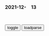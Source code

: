 ### 2021-12-　13

```note
```

<div id="tbc" style="white-space:pre-wrap">
</div>
<button onclick="toggleb()">toggle</button>
<button onclick="loadparse()">loadparse</button>
<br>
<!-- 🌸<br>🍅-　-🍑<hr>🍀 -->
<pre>
<textarea rows="30" cols="100" style="display: none" id="tar">

<font size="2"><b>
书法家中最会打仗的，将军中书法最好的，大唐皇帝都是他的迷弟</b></font><br>
https://mbd.baidu.com/newspage/data/landingsuper?context=%7B%22nid%22%3A%22news_10039563771967280966%22%7D&n_type=-1&p_from=-1

中路因循我所长,古来才命两相妨。

劝君莫强安蛇足,一盏芳醪不得尝。

在z治漩涡中痛苦挣扎的李商隐无奈写下了这样的诗句，

<font size="1" style="color:#DCDCDC"><b>2021/12/13 下午8:57:55</b></font><br>


<font size="2"><b>
讽刺！G7外长会，日本外相弹奏“gcd宣言”歌</b></font><br>
https://mbd.baidu.com/newspage/data/landingsuper?context=%7B%22nid%22%3A%22news_9228728346232677789%22%7D&n_type=-1&p_from=-1

“试想世界如果没有g界 / 没有杀戮或死亡 / 试想当所有的人在和平中活着 / 再没有贪婪 / 再没有饥荒 / 人人情同手足” “你也许会说我是个梦想家 / 但不只是我这样 / 我希望某天你会加入我们 / 那样这世界就会融为一体”

虽然列侬不是gcd员，但他曾公开表示，《想象》“实际上是gcd宣言”（“virtually the Communist Manifesto”）。列侬自己对这首轰动世界的歌曲如此评价：“它反宗教、反m族主义、反传统、反资本主义，但因为它包裹着糖衣，所以被（大众）接受了。”

<font size="1" style="color:#DCDCDC"><b>2021/12/13 下午5:36:05</b></font><br>

<font size="2"><b>
教育部：拍照搜题等惰化学生思维能力App暂下线</b></font><br>
https://baijiahao.baidu.com/s?id=1719015194925781674&wfr=spider&for=pc

<font size="1" style="color:#DCDCDC"><b>2021/12/13 下午5:34:40</b></font><br>

<font size="2"><b>
内容下沉奶头乐下乡 是娱m还是愚m？_凤凰网</b></font><br>
https://news.ifeng.com/c/7r8jliDzVSK

https://x0.ifengimg.com/ucms/2019_44/F81401CE72489EED44F4AAE09B6B26406FCAF20B_w800_h792.jpg

<font size="1" style="color:#DCDCDC"><b>2021/12/13 下午6:14:13</b></font><br>

<font size="2"><b>
战争的l导者</b></font><br>
https://baijiahao.baidu.com/s?id=1715946804951511866&wfr=spider&for=pc

希特勒曾说过：士兵不需要思想，l袖会替他们思想。

<font size="1" style="color:#DCDCDC"><b>2021/12/13 下午6:11:11</b></font><br>

<font size="2"><b>
希特勒最霸气的8句话，第二句zg人都知道，最后一句让地球震颤</b></font><br>
https://baijiahao.baidu.com/s?id=1609057439065761839&wfr=spider&for=pc

仇恨更加具有一种凝聚力，因此不能用爱来动员m众，而要用仇恨。

<font size="1" style="color:#DCDCDC"><b>2021/12/13 下午6:03:52</b></font><br>

<font size="2"><b>
投名状：老戏骨扮演晚清三巨头，各个老奸巨猾，这演技简直太炸了,影视,历史片,好看视频</b></font><br>
https://haokan.baidu.com/v?vid=12016457962798297238&sfrom=baidu-feed

仗打完了，他们赚什么？他们是不会让我们打苏州的。

我会让庞青云连？弃子，对大家都有好处。

叛乱虽平，可地方督抚各个手握重兵，这太后不放心。

庞大人跟军队做了了断，便可专心履行你的总督的事务了。

庞青云是个人才，可不懂为官之道。南j是重镇，太后想安定天下，怎会倚仗一个外人？

<font size="1" style="color:#DCDCDC"><b>2021/12/13 下午4:33:29</b></font><br>

<font size="2"><b>
那年那兔：骆驼胜利毛熊去了，临终之前，兔子送他最后一程,动漫,g产动漫,好看视频</b></font><br>
https://haokan.baidu.com/v?vid=3217767461521186568&sfrom=baidu-feed

在这一刻，他不是一只驼，他不是一只驼！（背后有兔，鹰，鸡，牛）

十年以后，毛熊将会是怎样的表情？
（气死偶咧，坟头长草）
很久没这样坐在一起了。

如果我是大哥，可能有些事能做得更好。a龖龖囗

你这货可是最不让我省心的。

（熊死兔悲）

风里，好多沙子。

至今，地球大宅院里，只剩下兔子。

<font size="1" style="color:#DCDCDC"><b>2021/12/13 下午2:23:42</b></font><br>

<font size="2"><b>
关山月（李白诗作）_百度百科</b></font><br>
https://baike.baidu.com/item/%E5%85%B3%E5%B1%B1%E6%9C%88/7037360

汉下白登道，胡窥青海湾。
由来征战地，不见有人还。

<font size="1" style="color:#DCDCDC"><b>2021/12/13 下午1:39:22</b></font><br>

<font size="2"><b>
霸王别姬：张国荣被告上法庭，葛优为其辩护，这段真精彩,影视,爱情片,好看视频</b></font><br>
https://haokan.baidu.com/v?vid=6190492989118221107&sfrom=baidu-feed

到底是谁专门辱我m族精神，灭我gj尊严。

<font size="1" style="color:#DCDCDC"><b>2021/12/13 下午1:30:26</b></font><br>

<font size="2"><b>
gj：l袖想让导弹打两千公里，钱学森一说话，直接把领l导惊呆,影视,战争片,好看视频</b></font><br>
https://haokan.baidu.com/v?vid=8544851645086535617&sfrom=baidu-feed

我们的导弹能达到x威夷？
可以更远。

<font size="1" style="color:#DCDCDC"><b>2021/12/13 下午1:13:28</b></font><br>

<font size="2"><b>
为什么不要往开水中尿尿？神奇的马拉高尼现象！,科学,科普,好看视频</b></font><br>
https://haokan.baidu.com/v?vid=5241035936135785478&sfrom=baidu-feed

当两种表面张力的液体接触之时，表面张力强的液体会拉扯表面张力弱的液体，导致表面张力弱的液体向表面张力强的液体进行渗透。

人类若想在这个宇宙中走得长久，首先要做的便是打理好我们的地球家园。

<font size="1" style="color:#DCDCDC"><b>2021/12/13 上午10:05:34</b></font><br>

</textarea>
</pre>
<!-- 🍀<br>🍑-　-🍅<hr>🌸 -->

```tip
```

<script src="https://cdn.jsdelivr.net/npm/jquery@3.5.1/dist/jquery.min.js"></script>

<link rel="stylesheet" href="https://cdn.jsdelivr.net/gh/fancyapps/fancybox@3.5.7/dist/jquery.fancybox.min.css" />
<script src="https://cdn.jsdelivr.net/gh/fancyapps/fancybox@3.5.7/dist/jquery.fancybox.min.js"></script>

<script type="text/javascript">

var __urlRegex = /(\b(https?|ftp|file):\/\/[-A-Z0-9+&@#\/%?=~_|!:,.;]*[-A-Z0-9+&@#\/%=~_|])/ig;
var __imgRegex = /\.(?:jpe?g|gif|png)$/i;

loadparse();

function parseURL($string){

    var exp = __urlRegex;
    return $string.replace(exp,function(match){
            __imgRegex.lastIndex=0;
            if(__imgRegex.test(match)){
                return '<a data-fancybox="gallery" href="' + match.replace("/p=700", "")
                 + '"><img src="' + match.replace("/p=700", "/p=160x200")+'" width="64"></a>';
            }
            else{
                return '<a href="' + match + '" target="_blank">' + match + '</a>';
            }
        }
    );
}

function loadparse() {
  tbc.innerHTML = parseURL(tar.value);
}

function toggleb() {
  var x = document.getElementById("tar");
  if (x.style.display === "none") {
    x.style.display = "";
  } else {
    x.style.display = "none";
  }
}

</script>
